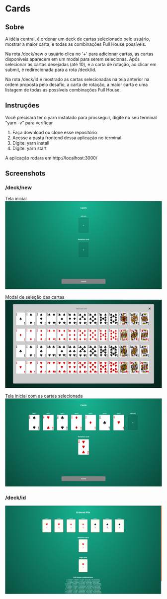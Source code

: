 # Cards

## Sobre
A idéia central, é ordenar um deck de cartas selecionado pelo usuário, mostrar a maior carta, e todas as combinações Full House possíveis. 

Na rota /deck/new o usuário clica no '+' para adicionar cartas, as cartas disponíveis aparecem em um modal para serem selecionas.
Após selecionar as cartas desejadas (até 10), e a carta de rotação, ao clicar em submit, é redirecionada para a rota /deck/id.

Na rota /deck/id é mostrado as cartas selecionadas na tela anterior na ordem proposta pelo desafio, a carta de rotação, a maior carta e uma listagem de todas as possíveis combinações Full House.


## Instruções
Você precisará ter o yarn instalado para prosseguir, digite no seu terminal "yarn -v" para verificar

1. Faça download ou clone esse repositório
2. Acesse a pasta frontend dessa aplicação no terminal
3. Digite: yarn install
4. Digite: yarn start

A aplicação rodara em http://localhost:3000/


## Screenshots

### /deck/new

Tela inicial
[![solarized dualmode](https://github.com/manuelabognar/frontend-assesment/blob/master/frontend/screenshots/01.png)](#features)

Modal de seleção das cartas
[![solarized dualmode](https://github.com/manuelabognar/frontend-assesment/blob/master/frontend/screenshots/02.png)](#features)

Tela inicial com as cartas selecionada
[![solarized dualmode](https://github.com/manuelabognar/frontend-assesment/blob/master/frontend/screenshots/03.png)](#features)

### /deck/id
[![solarized dualmode](https://github.com/manuelabognar/frontend-assesment/blob/master/frontend/screenshots/04.png)](#features)



